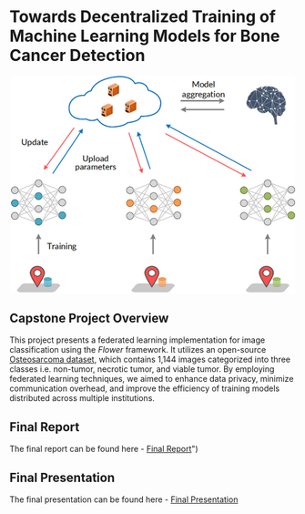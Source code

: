 # Towards Decentralized Training of Machine Learning Models for Bone Cancer Detection
<div style="text-align: center;">
    <img src="figs/federated_learning_illustration.png" alt="Federated Learning Diagram" width="500"/>
</div>

## Capstone Project Overview
This project presents a federated learning implementation for image classification using the _Flower_ framework. It utilizes an open-source [Osteosarcoma dataset](https://wiki.cancerimagingarchive.net/pages/viewpage.action?pageId=52756935), which contains 1,144 images categorized into three classes i.e. non-tumor, necrotic tumor, and viable tumor. By employing federated learning techniques, we aimed to enhance data privacy, minimize communication overhead, and improve the efficiency of training models distributed across multiple institutions.
## Final Report
The final report can be found here - [Final Report](https://github.com/karan-khubdikar/Capstone_Project/blob/main/Towards%20Decentralised%20Learning%20Final%20Report.pdf)") 

## Final Presentation
The final presentation can be found here - [Final Presentation](final_capstone_presentation.pdf)
